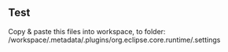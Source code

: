## Test

Copy & paste this files into workspace, to folder: /workspace/.metadata/.plugins/org.eclipse.core.runtime/.settings
